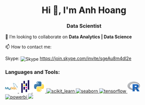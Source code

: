 <h1 align="center">Hi 👋, I'm Anh Hoang</h1>
<h3 align="center"> Data Scientist </h3>

🤝 I’m looking to collaborate on **Data Analytics | Data Science**

📫 How to contact me:

Skype:
<a href="skype:live:your_skype_id?chat" target="_blank" style="text-decoration:none;">
    <img src="https://img.icons8.com/ios-filled/50/000000/skype.png" alt="Skype" width="20" height="20" style="vertical-align:middle;"/>
https://join.skype.com/invite/sgeAu8m4dl2e
</a>

  
<h3 align="left">Languages and Tools:</h3>
<p align="left"> 
  <a href="https://www.mysql.com/" target="_blank" rel="noreferrer"> 
    <img src="https://raw.githubusercontent.com/devicons/devicon/master/icons/mysql/mysql-original-wordmark.svg" alt="mysql" width="40" height="40"/> 
  </a> 
  <a href="https://pandas.pydata.org/" target="_blank" rel="noreferrer"> 
    <img src="https://raw.githubusercontent.com/devicons/devicon/2ae2a900d2f041da66e950e4d48052658d850630/icons/pandas/pandas-original.svg" alt="pandas" width="40" height="40"/> 
  </a> 
  <a href="https://www.python.org" target="_blank" rel="noreferrer"> 
    <img src="https://raw.githubusercontent.com/devicons/devicon/master/icons/python/python-original.svg" alt="python" width="40" height="40"/> 
  </a> 
  <a href="https://scikit-learn.org/" target="_blank" rel="noreferrer"> 
    <img src="https://upload.wikimedia.org/wikipedia/commons/0/05/Scikit_learn_logo_small.svg" alt="scikit_learn" width="40" height="40"/> 
  </a> 
  <a href="https://seaborn.pydata.org/" target="_blank" rel="noreferrer"> 
    <img src="https://seaborn.pydata.org/_images/logo-mark-lightbg.svg" alt="seaborn" width="40" height="40"/> 
  </a> 
  <a href="https://www.tensorflow.org" target="_blank" rel="noreferrer"> 
    <img src="https://www.vectorlogo.zone/logos/tensorflow/tensorflow-icon.svg" alt="tensorflow" width="40" height="40"/> 
  </a> 
  <a href="https://www.r-project.org/" target="_blank" rel="noreferrer"> 
    <img src="https://raw.githubusercontent.com/devicons/devicon/master/icons/r/r-original.svg" alt="r" width="40" height="40"/> 
  </a>
  <a href="https://powerbi.microsoft.com/" target="_blank" rel="noreferrer"> 
  <img src="https://upload.wikimedia.org/wikipedia/commons/c/cf/New_Power_BI_Logo.svg" alt="powerbi" width="40" height="40"/> 

 <img src="[https://upload.wikimedia.org/wikipedia/commons/c/cf/New_Power_BI_Logo.svg](https://github.com/user-attachments/assets/b248bbcd-cefb-437f-8c9a-52b129b7afd2)"> 
  

</a>
</p>

